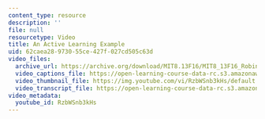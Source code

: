 ```yaml
---
content_type: resource
description: ''
file: null
resourcetype: Video
title: An Active Learning Example
uid: 62caea28-9730-55ce-427f-027cd505c63d
video_files:
  archive_url: https://archive.org/download/MIT8.13F16/MIT8_13F16_Robinson_Active_Learning_Example_300k.mp4
  video_captions_file: https://open-learning-course-data-rc.s3.amazonaws.com/8-13-14-experimental-physics-i-ii-junior-lab-fall-2016-spring-2017/3e37db6bef505010b08f9a52a4b9e993_RzbWSnb3kHs.vtt
  video_thumbnail_file: https://img.youtube.com/vi/RzbWSnb3kHs/default.jpg
  video_transcript_file: https://open-learning-course-data-rc.s3.amazonaws.com/8-13-14-experimental-physics-i-ii-junior-lab-fall-2016-spring-2017/987103324368b5fd11dd78f69f8fabaf_RzbWSnb3kHs.pdf
video_metadata:
  youtube_id: RzbWSnb3kHs
---
```

